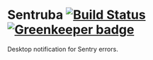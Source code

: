 # Sentruba [![Build Status](https://travis-ci.org/lucascarvalho/sentruba.svg?branch=master)](https://travis-ci.org/lucascarvalho/sentruba) [![Greenkeeper badge](https://badges.greenkeeper.io/lucascarvalho/sentruba.svg)](https://greenkeeper.io/)

Desktop notification for Sentry errors.
